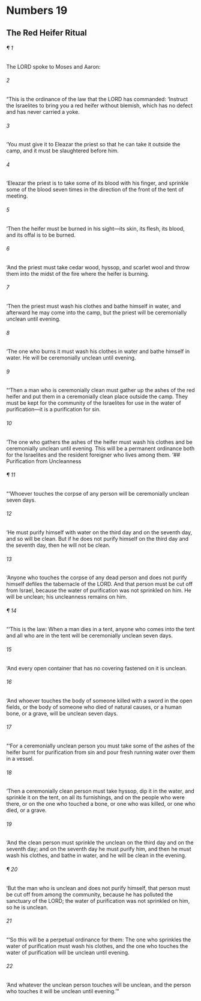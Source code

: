 # Numbers 19
## The Red Heifer Ritual
###### ¶ 1
The LORD spoke to Moses and Aaron:
###### 2
“This is the ordinance of the law that the LORD has commanded: ‘Instruct the Israelites to bring you a red heifer without blemish, which has no defect and has never carried a yoke.
###### 3
‘You must give it to Eleazar the priest so that he can take it outside the camp, and it must be slaughtered before him.
###### 4
‘Eleazar the priest is to take some of its blood with his finger, and sprinkle some of the blood seven times in the direction of the front of the tent of meeting.
###### 5
‘Then the heifer must be burned in his sight—its skin, its flesh, its blood, and its offal is to be burned.
###### 6
‘And the priest must take cedar wood, hyssop, and scarlet wool and throw them into the midst of the fire where the heifer is burning.
###### 7
‘Then the priest must wash his clothes and bathe himself in water, and afterward he may come into the camp, but the priest will be ceremonially unclean until evening.
###### 8
‘The one who burns it must wash his clothes in water and bathe himself in water. He will be ceremonially unclean until evening.
###### 9
“‘Then a man who is ceremonially clean must gather up the ashes of the red heifer and put them in a ceremonially clean place outside the camp. They must be kept for the community of the Israelites for use in the water of purification—it is a purification for sin.
###### 10
‘The one who gathers the ashes of the heifer must wash his clothes and be ceremonially unclean until evening. This will be a permanent ordinance both for the Israelites and the resident foreigner who lives among them.
‘## Purification from Uncleanness
###### ¶ 11
“‘Whoever touches the corpse of any person will be ceremonially unclean seven days.
###### 12
‘He must purify himself with water on the third day and on the seventh day, and so will be clean. But if he does not purify himself on the third day and the seventh day, then he will not be clean.
###### 13
‘Anyone who touches the corpse of any dead person and does not purify himself defiles the tabernacle of the LORD. And that person must be cut off from Israel, because the water of purification was not sprinkled on him. He will be unclean; his uncleanness remains on him.
###### ¶ 14
“‘This is the law: When a man dies in a tent, anyone who comes into the tent and all who are in the tent will be ceremonially unclean seven days.
###### 15
‘And every open container that has no covering fastened on it is unclean.
###### 16
‘And whoever touches the body of someone killed with a sword in the open fields, or the body of someone who died of natural causes, or a human bone, or a grave, will be unclean seven days.
###### 17
“‘For a ceremonially unclean person you must take some of the ashes of the heifer burnt for purification from sin and pour fresh running water over them in a vessel.
###### 18
‘Then a ceremonially clean person must take hyssop, dip it in the water, and sprinkle it on the tent, on all its furnishings, and on the people who were there, or on the one who touched a bone, or one who was killed, or one who died, or a grave.
###### 19
‘And the clean person must sprinkle the unclean on the third day and on the seventh day; and on the seventh day he must purify him, and then he must wash his clothes, and bathe in water, and he will be clean in the evening.
###### ¶ 20
‘But the man who is unclean and does not purify himself, that person must be cut off from among the community, because he has polluted the sanctuary of the LORD; the water of purification was not sprinkled on him, so he is unclean.
###### 21
“‘So this will be a perpetual ordinance for them: The one who sprinkles the water of purification must wash his clothes, and the one who touches the water of purification will be unclean until evening.
###### 22
‘And whatever the unclean person touches will be unclean, and the person who touches it will be unclean until evening.’”
